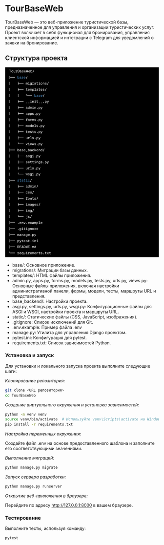 # TourBaseWeb

TourBaseWeb — это веб-приложение туристической базы, предназначенное для управления и организации туристических услуг. 
Проект включает в себя функционал для бронирования, управления клиентской информацией и интеграции с Telegram для уведомлений о заявки на бронирование.


## Структура проекта 

<img width="812" alt="shema" src="static/img/shema.png">


-  base/: Основное приложение.
- migrations/: Миграции базы данных.
- templates/: HTML файлы приложения.
- admin.py, apps.py, forms.py, models.py, tests.py, urls.py, views.py: Основные файлы приложения, включая настройки административной панели, формы, модели, тесты, маршруты URL и представления.
- base_backend/: Настройки проекта.
- asgi.py, settings.py, urls.py, wsgi.py: Конфигурационные файлы для ASGI и WSGI, настройки проекта и маршруты URL.
- static/: Статические файлы (CSS, JavaScript, изображения).
- .gitignore: Список исключений для Git.
- .env.example: Пример файла .env
- manage.py: Утилита для управления Django проектом.
- pytest.ini: Конфигурация для pytest.
- requirements.txt: Список зависимостей Python.


### Установка и запуск

Для установки и локального запуска проекта выполните следующие шаги:

*Клонирование репозитория:*

```sh
git clone <URL репозитория>
cd TourBaseWeb
```

*Создание виртуального окружения и установка зависимостей:*


```sh
python -m venv venv
source venv/bin/activate  # Используйте venv\Scripts\activate на Windows
pip install -r requirements.txt

```

*Настройка переменных окружения:*

Создайте файл .env на основе предоставленного шаблона и заполните его соответствующими значениями.

*Выполнение миграций:*

```sh
python manage.py migrate

```


*Запуск сервера разработки:*

```sh
python manage.py runserver

```

*Открытие веб-приложения в браузере:*

Перейдите по адресу http://127.0.0.1:8000 в вашем браузере.


### Тестирование

Выполните тесты, используя команду:


```sh
pytest

```
